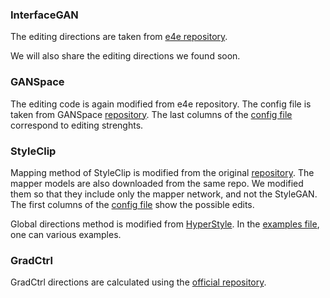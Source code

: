 ### InterfaceGAN

The editing directions are taken from [e4e repository](https://github.com/omertov/encoder4editing/tree/main/editings/interfacegan_directions). 

We will also share the editing directions we found soon.


### GANSpace

The editing code is again modified from e4e repository. The config file is taken from GANSpace [repository](https://github.com/harskish/ganspace/blob/master/notebooks/figure_teaser.ipynb). The last columns of the [config file](/editings/ganspace_pca/ganspace_configs.csv) correspond to editing strenghts.

### StyleClip

Mapping method of StyleClip is modified from the original [repository](https://github.com/orpatashnik/StyleCLIP/tree/main/mapper). The mapper models are also downloaded from the same repo. We modified them so that they include only the mapper network, and not the StyleGAN. The first columns of the [config file](/editings/styleclip_directions/styleclip_mapping_configs.csv) show the possible edits.   

Global directions method is modified from [HyperStyle](https://github.com/yuval-alaluf/hyperstyle/blob/main/editing/styleclip/global_direction.py). In the [examples file](/editings/styleclip_directions/styleclip_global_examples.csv), one can various examples. 

### GradCtrl

GradCtrl directions are calculated using the [official repository](https://github.com/zikuncshelly/GradCtrl/blob/main/manipulate.py). 